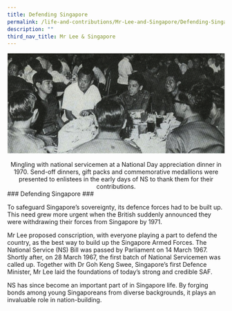 ```yaml
---
title: Defending Singapore
permalink: /life-and-contributions/Mr-Lee-and-Singapore/Defending-Singapore
description: ""
third_nav_title: Mr Lee & Singapore
---
```

![Alt text for image on Isomer site](/images/mr-lee-and-singapore/Defending%20Singapore.jpg)
<center>
Mingling with national servicemen at a National Day appreciation dinner in 1970. Send-off dinners, gift packs and commemorative medallions were presented to enlistees in the early days of NS to thank them for their contributions.
</center>
### Defending Singapore ###

To safeguard Singapore’s sovereignty, its defence forces had to be built up. This need grew more urgent when the British suddenly announced they were withdrawing their forces from Singapore by 1971. 


Mr Lee proposed conscription, with everyone playing a part to defend the country, as the best way to build up the Singapore Armed Forces. The National Service (NS) Bill was passed by Parliament on 14 March 1967. Shortly after, on 28 March 1967, the first batch of National Servicemen was called up. Together with Dr Goh Keng Swee, Singapore’s first Defence Minister, Mr Lee laid the foundations of today’s strong and credible SAF.


NS has since become an important part of in Singapore life. By forging bonds among young Singaporeans from diverse backgrounds, it plays an invaluable role in nation-building.
